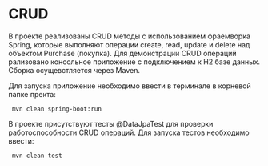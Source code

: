 # CRUD
В проекте реализованы CRUD методы с использованием фраемворка Spring,
которые выполняют операции create, read, update и delete над объектом Purchase (покупка). Для демонстрации CRUD операций рализовано 
консольное приложение с подключением к H2 базе данных. Сборка осущевстляется через Maven.

Для запуска приложение необходимо ввести в терминале в корневой папке пректа:

```
 mvn clean spring-boot:run   
```

В проекте присутствуют тесты @DataJpaTest для проверки работоспособности CRUD операций. 
Для запуска тестов необходимо ввести: 
```
 mvn clean test      
```
